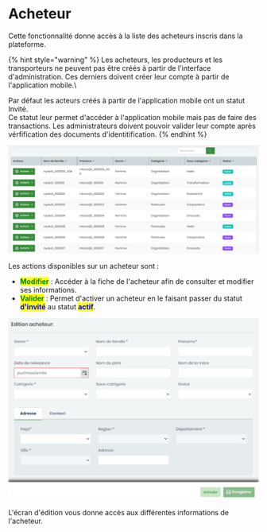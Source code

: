 # Acheteur

Cette fonctionnalité donne accès à la liste des acheteurs inscris dans la plateforme.

{% hint style="warning" %}
Les acheteurs, les producteurs et les transporteurs ne peuvent pas être créés à partir de l'interface d'administration. Ces derniers doivent créer leur compte à partir de l'application mobile.\


Par défaut les acteurs créés à partir de l'application mobile ont un statut Invité.\
Ce statut leur permet d'accéder à l'application mobile mais pas de faire des transactions. Les administrateurs doivent pouvoir valider leur compte après vérfification des documents d'identitification.
{% endhint %}



![Liste des acheteur](<../.gitbook/assets/image (33).png>)

Les actions disponibles sur un acheteur sont :&#x20;

* <mark style="color:green;">**Modifier**</mark> : Accéder à la fiche de l'acheteur afin de consulter et modifier ses informations.
* <mark style="color:green;">**Valider**</mark> : Permet d'activer un acheteur en le faisant passer du statut <mark style="color:blue;">**d'invité**</mark> au statut <mark style="color:blue;">**actif**</mark>.

![Edition des acheteurs](<../.gitbook/assets/image (26).png>)

L'écran d'édition vous donne accès aux différentes informations de l'acheteur.

